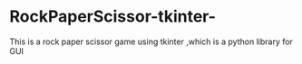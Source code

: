 # RockPaperScissor-tkinter-
This is a rock paper scissor game using tkinter ,which is a python library for GUI
